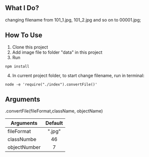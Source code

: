 ## What I Do?

changing filename from 101_1.jpg, 101_2.jpg and so on to 00001.jpg;

## How To Use

1. Clone this project
2. Add image file to folder "data" in this project
3. Run

```
npm install
```
4. In current project folder, to start change filename, run in terminal:

```
node -e 'require("./index").convertFile()'
```

## Arguments

.convertFile(fileFormat,className, objectName)

| Arguments     | Default       |
| ------------- |:-------------:|
| fileFormat    | ".jpg"        |
| classNumbe    | 46            |
| objectNumber  | 7             |
